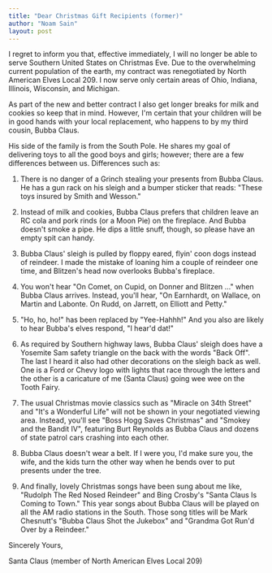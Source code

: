 ```yaml
---
title: "Dear Christmas Gift Recipients (former)"
author: "Noam Sain"
layout: post
---
```


I regret to inform you that, effective immediately, I will no longer be able to serve Southern United States on Christmas Eve. Due to the overwhelming current population of the earth, my contract was renegotiated by North American Elves Local 209. I now serve only certain areas of Ohio, Indiana, Illinois, Wisconsin, and Michigan.

As part of the new and better contract I also get longer breaks for milk and cookies so keep that in mind. However, I'm certain that your children will be in good hands with your local replacement, who happens to by my third cousin, Bubba Claus.

His side of the family is from the South Pole. He shares my goal of delivering toys to all the good boys and girls; however; there are a few differences between us. Differences such as:

1. There is no danger of a Grinch stealing your presents from Bubba Claus. He has a gun rack on his sleigh and a bumper sticker that reads: "These toys insured by Smith and Wesson."

2. Instead of milk and cookies, Bubba Claus prefers that children leave an RC cola and pork rinds (or a Moon Pie) on the fireplace. And Bubba doesn't smoke a pipe. He dips a little snuff, though, so please have an empty spit can handy.

3. Bubba Claus' sleigh is pulled by floppy eared, flyin' coon dogs instead of reindeer. I made the mistake of loaning him a couple of reindeer one time, and Blitzen's head now overlooks Bubba's fireplace.

4. You won't hear "On Comet, on Cupid, on Donner and Blitzen …" when Bubba Claus arrives. Instead, you'll hear, "On Earnhardt, on Wallace, on Martin and Labonte. On Rudd, on Jarrett, on Elliott and Petty."

5. "Ho, ho, ho!" has been replaced by "Yee-Hahhh!" And you also are likely to hear Bubba's elves respond, "I hear'd dat!"

6. As required by Southern highway laws, Bubba Claus' sleigh does have a Yosemite Sam safety triangle on the back with the words "Back Off". The last I heard it also had other decorations on the sleigh back as well. One is a Ford or Chevy logo with lights that race through the letters and the other is a caricature of me (Santa Claus) going wee wee on the Tooth Fairy.

7. The usual Christmas movie classics such as "Miracle on 34th Street" and "It's a Wonderful Life" will not be shown in your negotiated viewing area. Instead, you'll see "Boss Hogg Saves Christmas" and "Smokey and the Bandit IV", featuring Burt Reynolds as Bubba Claus and dozens of state patrol cars crashing into each other.

8. Bubba Claus doesn't wear a belt. If I were you, I'd make sure you, the wife, and the kids turn the other way when he bends over to put presents under the tree.

9. And finally, lovely Christmas songs have been sung about me like, "Rudolph The Red Nosed Reindeer" and Bing Crosby's "Santa Claus Is Coming to Town." This year songs about Bubba Claus will be played on all the AM radio stations in the South. Those song titles will be Mark Chesnutt's "Bubba Claus Shot the Jukebox" and "Grandma Got Run'd Over by a Reindeer."

Sincerely Yours,

Santa Claus (member of North American Elves Local 209)
